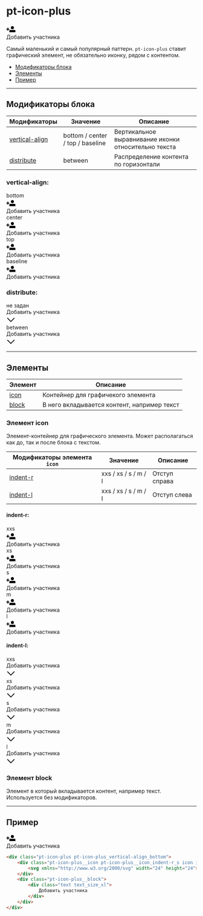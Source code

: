 # pt-icon-plus

<div class="preview">
    <div class="pt-icon-plus pt-icon-plus_vertical-align_bottom">
        <div class="pt-icon-plus__icon pt-icon-plus__icon_indent-r_s icon icon_size_m icon_view_primary">
            <svg xmlns="http://www.w3.org/2000/svg" width="24" height="24"><path fill-rule="evenodd" d="M16 12a4 4 0 1 1 0-8 4 4 0 0 1 0 8zm-6 2h12a2 2 0 0 1 2 2v4H8v-4a2 2 0 0 1 2-2zm-7-3V8h2v3h3v2H5v3H3v-3H0v-2h3z"/></svg>
        </div>
        <div class="pt-icon-plus__block">
            <div class="text text_size_xl">
                Добавить участника
            </div>
        </div>
    </div>
</div>

Самый маленький и самый популярный паттерн. `pt-icon-plus` ставит графический элемент, не обязательно иконку, рядом с контентом.

* [Модификаторы блока](#Модификаторы)
* [Элементы](#Элементы)
* [Пример](#Пример)

___

## Модификаторы блока

Модификаторы                      | Значение                         | Описание
--------------------------------- | -------------------------------- | ----------------------------------------------------
[vertical-align](#vertical-align) | bottom / center / top / baseline | Вертикальное выравнивание иконки относительно текста
[distribute](#distribute)         | between                          | Распределение контента по горизонтали

### vertical-align:

<div class="tpl-grid tpl-grid_m-columns_6 tpl-grid_col-gap_third tpl-grid_row-gap_third tpl-grid_vertical-align_center decorator decorator_indent-v_xl">
    <div class="tpl-grid__fraction tpl-grid__fraction_m-col_1">
        <div class="text text_size_xl text_view_ghost">bottom</div>
    </div>
    <div class="tpl-grid__fraction tpl-grid__fraction_m-col_5">
        <div class="pt-icon-plus pt-icon-plus_vertical-align_bottom">
            <div class="pt-icon-plus__icon pt-icon-plus__icon_indent-r_s icon icon_size_m icon_view_primary">
                <svg xmlns="http://www.w3.org/2000/svg" width="24" height="24"><path fill-rule="evenodd" d="M16 12a4 4 0 1 1 0-8 4 4 0 0 1 0 8zm-6 2h12a2 2 0 0 1 2 2v4H8v-4a2 2 0 0 1 2-2zm-7-3V8h2v3h3v2H5v3H3v-3H0v-2h3z"/></svg>
            </div>
            <div class="pt-icon-plus__block">
                <div class="text text_size_xl">
                    Добавить участника
                </div>
            </div>
        </div>
    </div>
</div>

<div class="tpl-grid tpl-grid_m-columns_6 tpl-grid_col-gap_third tpl-grid_row-gap_third tpl-grid_vertical-align_center decorator decorator_indent-b_xl">
    <div class="tpl-grid__fraction tpl-grid__fraction_m-col_1">
        <div class="text text_size_xl text_view_ghost">center</div>
    </div>
    <div class="tpl-grid__fraction tpl-grid__fraction_m-col_5">
        <div class="pt-icon-plus pt-icon-plus_vertical-align_center">
            <div class="pt-icon-plus__icon pt-icon-plus__icon_indent-r_s icon icon_size_m icon_view_primary">
                <svg xmlns="http://www.w3.org/2000/svg" width="24" height="24"><path fill-rule="evenodd" d="M16 12a4 4 0 1 1 0-8 4 4 0 0 1 0 8zm-6 2h12a2 2 0 0 1 2 2v4H8v-4a2 2 0 0 1 2-2zm-7-3V8h2v3h3v2H5v3H3v-3H0v-2h3z"/></svg>
            </div>
            <div class="pt-icon-plus__block">
                <div class="text text_size_xl">
                    Добавить участника
                </div>
            </div>
        </div>
    </div>
</div>

<div class="tpl-grid tpl-grid_m-columns_6 tpl-grid_col-gap_third tpl-grid_row-gap_third tpl-grid_vertical-align_center decorator decorator_indent-b_xl">
    <div class="tpl-grid__fraction tpl-grid__fraction_m-col_1">
        <div class="text text_size_xl text_view_ghost">top</div>
    </div>
    <div class="tpl-grid__fraction tpl-grid__fraction_m-col_5">
        <div class="pt-icon-plus pt-icon-plus_vertical-align_top">
            <div class="pt-icon-plus__icon pt-icon-plus__icon_indent-r_s icon icon_size_m icon_view_primary">
                <svg xmlns="http://www.w3.org/2000/svg" width="24" height="24"><path fill-rule="evenodd" d="M16 12a4 4 0 1 1 0-8 4 4 0 0 1 0 8zm-6 2h12a2 2 0 0 1 2 2v4H8v-4a2 2 0 0 1 2-2zm-7-3V8h2v3h3v2H5v3H3v-3H0v-2h3z"/></svg>
            </div>
            <div class="pt-icon-plus__block">
                <div class="text text_size_xl">
                    Добавить участника
                </div>
            </div>
        </div>
    </div>
</div>

<div class="tpl-grid tpl-grid_m-columns_6 tpl-grid_col-gap_third tpl-grid_row-gap_third tpl-grid_vertical-align_center decorator decorator_indent-b_xl">
    <div class="tpl-grid__fraction tpl-grid__fraction_m-col_1">
        <div class="text text_size_xl text_view_ghost">baseline</div>
    </div>
    <div class="tpl-grid__fraction tpl-grid__fraction_m-col_5">
        <div class="pt-icon-plus pt-icon-plus_vertical-align_baseline">
            <div class="pt-icon-plus__icon pt-icon-plus__icon_indent-r_s icon icon_size_m icon_view_primary">
                <svg xmlns="http://www.w3.org/2000/svg" width="24" height="24"><path fill-rule="evenodd" d="M16 12a4 4 0 1 1 0-8 4 4 0 0 1 0 8zm-6 2h12a2 2 0 0 1 2 2v4H8v-4a2 2 0 0 1 2-2zm-7-3V8h2v3h3v2H5v3H3v-3H0v-2h3z"/></svg>
            </div>
            <div class="pt-icon-plus__block">
                <div class="text text_size_xl">
                    Добавить участника
                </div>
            </div>
        </div>
    </div>
</div>

### distribute:

<div class="tpl-grid tpl-grid_m-columns_6 tpl-grid_col-gap_third tpl-grid_row-gap_third tpl-grid_vertical-align_center decorator decorator_indent-v_xl">
    <div class="tpl-grid__fraction tpl-grid__fraction_m-col_1">
        <div class="text text_size_xl text_view_ghost">не задан</div>
    </div>
    <div class="tpl-grid__fraction tpl-grid__fraction_m-col_5">
        <div class="pt-icon-plus pt-icon-plus_vertical-align_center">
            <div class="pt-icon-plus__block">
                <div class="text text_size_xl">
                    Добавить участника
                </div>
            </div>
            <div class="pt-icon-plus__icon pt-icon-plus__icon_indent-l_xs icon icon_size_m icon_view_primary">
                <svg xmlns="http://www.w3.org/2000/svg" width="24" height="24"><path fill-rule="evenodd" d="M12.007 15.674L20.588 7 22 8.425 11.99 18.5 2 8.424l1.414-1.423z"/></svg>
            </div>
        </div>
    </div>
</div>

<div class="tpl-grid tpl-grid_m-columns_6 tpl-grid_col-gap_third tpl-grid_row-gap_third tpl-grid_vertical-align_center decorator decorator_indent-b_xl">
    <div class="tpl-grid__fraction tpl-grid__fraction_m-col_1">
        <div class="text text_size_xl text_view_ghost">between</div>
    </div>
    <div class="tpl-grid__fraction tpl-grid__fraction_m-col_5">
        <div class="pt-icon-plus pt-icon-plus_vertical-align_center pt-icon-plus_distribute_between" style="min-width: 300px;">
            <div class="pt-icon-plus__block">
                <div class="text text_size_xl">
                    Добавить участника
                </div>
            </div>
            <div class="pt-icon-plus__icon pt-icon-plus__icon_indent-l_xs icon icon_size_m icon_view_primary">
                <svg xmlns="http://www.w3.org/2000/svg" width="24" height="24"><path fill-rule="evenodd" d="M12.007 15.674L20.588 7 22 8.425 11.99 18.5 2 8.424l1.414-1.423z"/></svg>
            </div>
        </div>
    </div>
</div>

___

## Элементы

Элемент                   | Описание
------------------------- | -----------------------------------------
[icon](#Элемент-icon)     | Контейнер для графичекого элемента
[block](#Элемент-block)   | В него вкладывается контент, например текст

### Элемент icon

Элемент-контейнер для графического элемента. Может располагаться как до, так и после блока с текстом.

Модификаторы элемента `icon` | Значение              | Описание
---------------------------- | --------------------- | -------------------------
[indent-r](#indent-r)        | xxs / xs / s / m / l  | Отступ справа
[indent-l](#indent-l)        | xxs / xs / s / m / l  | Отступ слева

#### indent-r:

<div class="tpl-grid tpl-grid_m-columns_6 tpl-grid_col-gap_third tpl-grid_row-gap_third tpl-grid_vertical-align_center decorator decorator_indent-v_xl">
    <div class="tpl-grid__fraction tpl-grid__fraction_m-col_1">
        <div class="text text_size_xl text_view_ghost">xxs</div>
    </div>
    <div class="tpl-grid__fraction tpl-grid__fraction_m-col_5">
        <div class="pt-icon-plus pt-icon-plus_vertical-align_center">
            <div class="pt-icon-plus__icon pt-icon-plus__icon_indent-r_xxs icon icon_size_m icon_view_primary">
                <svg xmlns="http://www.w3.org/2000/svg" width="24" height="24"><path fill-rule="evenodd" d="M16 12a4 4 0 1 1 0-8 4 4 0 0 1 0 8zm-6 2h12a2 2 0 0 1 2 2v4H8v-4a2 2 0 0 1 2-2zm-7-3V8h2v3h3v2H5v3H3v-3H0v-2h3z"/></svg>
            </div>
            <div class="pt-icon-plus__block">
                <div class="text text_size_xl">
                    Добавить участника
                </div>
            </div>
        </div>
    </div>
</div>

<div class="tpl-grid tpl-grid_m-columns_6 tpl-grid_col-gap_third tpl-grid_row-gap_third tpl-grid_vertical-align_center decorator decorator_indent-b_xl">
    <div class="tpl-grid__fraction tpl-grid__fraction_m-col_1">
        <div class="text text_size_xl text_view_ghost">xs</div>
    </div>
    <div class="tpl-grid__fraction tpl-grid__fraction_m-col_5">
        <div class="pt-icon-plus pt-icon-plus_vertical-align_center">
            <div class="pt-icon-plus__icon pt-icon-plus__icon_indent-r_xs icon icon_size_m icon_view_primary">
                <svg xmlns="http://www.w3.org/2000/svg" width="24" height="24"><path fill-rule="evenodd" d="M16 12a4 4 0 1 1 0-8 4 4 0 0 1 0 8zm-6 2h12a2 2 0 0 1 2 2v4H8v-4a2 2 0 0 1 2-2zm-7-3V8h2v3h3v2H5v3H3v-3H0v-2h3z"/></svg>
            </div>
            <div class="pt-icon-plus__block">
                <div class="text text_size_xl">
                    Добавить участника
                </div>
            </div>
        </div>
    </div>
</div>

<div class="tpl-grid tpl-grid_m-columns_6 tpl-grid_col-gap_third tpl-grid_row-gap_third tpl-grid_vertical-align_center decorator decorator_indent-b_xl">
    <div class="tpl-grid__fraction tpl-grid__fraction_m-col_1">
        <div class="text text_size_xl text_view_ghost">s</div>
    </div>
    <div class="tpl-grid__fraction tpl-grid__fraction_m-col_5">
        <div class="pt-icon-plus pt-icon-plus_vertical-align_center">
            <div class="pt-icon-plus__icon pt-icon-plus__icon_indent-r_s icon icon_size_m icon_view_primary">
                <svg xmlns="http://www.w3.org/2000/svg" width="24" height="24"><path fill-rule="evenodd" d="M16 12a4 4 0 1 1 0-8 4 4 0 0 1 0 8zm-6 2h12a2 2 0 0 1 2 2v4H8v-4a2 2 0 0 1 2-2zm-7-3V8h2v3h3v2H5v3H3v-3H0v-2h3z"/></svg>
            </div>
            <div class="pt-icon-plus__block">
                <div class="text text_size_xl">
                    Добавить участника
                </div>
            </div>
        </div>
    </div>
</div>

<div class="tpl-grid tpl-grid_m-columns_6 tpl-grid_col-gap_third tpl-grid_row-gap_third tpl-grid_vertical-align_center decorator decorator_indent-b_xl">
    <div class="tpl-grid__fraction tpl-grid__fraction_m-col_1">
        <div class="text text_size_xl text_view_ghost">m</div>
    </div>
    <div class="tpl-grid__fraction tpl-grid__fraction_m-col_5">
        <div class="pt-icon-plus pt-icon-plus_vertical-align_center">
            <div class="pt-icon-plus__icon pt-icon-plus__icon_indent-r_m icon icon_size_m icon_view_primary">
                <svg xmlns="http://www.w3.org/2000/svg" width="24" height="24"><path fill-rule="evenodd" d="M16 12a4 4 0 1 1 0-8 4 4 0 0 1 0 8zm-6 2h12a2 2 0 0 1 2 2v4H8v-4a2 2 0 0 1 2-2zm-7-3V8h2v3h3v2H5v3H3v-3H0v-2h3z"/></svg>
            </div>
            <div class="pt-icon-plus__block">
                <div class="text text_size_xl">
                    Добавить участника
                </div>
            </div>
        </div>
    </div>
</div>

<div class="tpl-grid tpl-grid_m-columns_6 tpl-grid_col-gap_third tpl-grid_row-gap_third tpl-grid_vertical-align_center decorator decorator_indent-b_xl">
    <div class="tpl-grid__fraction tpl-grid__fraction_m-col_1">
        <div class="text text_size_xl text_view_ghost">l</div>
    </div>
    <div class="tpl-grid__fraction tpl-grid__fraction_m-col_5">
        <div class="pt-icon-plus pt-icon-plus_vertical-align_center">
            <div class="pt-icon-plus__icon pt-icon-plus__icon_indent-r_l icon icon_size_m icon_view_primary">
                <svg xmlns="http://www.w3.org/2000/svg" width="24" height="24"><path fill-rule="evenodd" d="M16 12a4 4 0 1 1 0-8 4 4 0 0 1 0 8zm-6 2h12a2 2 0 0 1 2 2v4H8v-4a2 2 0 0 1 2-2zm-7-3V8h2v3h3v2H5v3H3v-3H0v-2h3z"/></svg>
            </div>
            <div class="pt-icon-plus__block">
                <div class="text text_size_xl">
                    Добавить участника
                </div>
            </div>
        </div>
    </div>
</div>

#### indent-l:

<div class="tpl-grid tpl-grid_m-columns_6 tpl-grid_col-gap_third tpl-grid_row-gap_third tpl-grid_vertical-align_center decorator decorator_indent-v_xl">
    <div class="tpl-grid__fraction tpl-grid__fraction_m-col_1">
        <div class="text text_size_xl text_view_ghost">xxs</div>
    </div>
    <div class="tpl-grid__fraction tpl-grid__fraction_m-col_5">
        <div class="pt-icon-plus pt-icon-plus_vertical-align_center">
            <div class="pt-icon-plus__block">
                <div class="text text_size_xl">
                    Добавить участника
                </div>
            </div>
            <div class="pt-icon-plus__icon pt-icon-plus__icon_indent-l_xxs icon icon_size_m icon_view_primary">
                <svg xmlns="http://www.w3.org/2000/svg" width="24" height="24"><path fill-rule="evenodd" d="M12.007 15.674L20.588 7 22 8.425 11.99 18.5 2 8.424l1.414-1.423z"/></svg>
            </div>
        </div>
    </div>
</div>

<div class="tpl-grid tpl-grid_m-columns_6 tpl-grid_col-gap_third tpl-grid_row-gap_third tpl-grid_vertical-align_center decorator decorator_indent-b_xl">
    <div class="tpl-grid__fraction tpl-grid__fraction_m-col_1">
        <div class="text text_size_xl text_view_ghost">xs</div>
    </div>
    <div class="tpl-grid__fraction tpl-grid__fraction_m-col_5">
        <div class="pt-icon-plus pt-icon-plus_vertical-align_center">
            <div class="pt-icon-plus__block">
                <div class="text text_size_xl">
                    Добавить участника
                </div>
            </div>
            <div class="pt-icon-plus__icon pt-icon-plus__icon_indent-l_xs icon icon_size_m icon_view_primary">
                <svg xmlns="http://www.w3.org/2000/svg" width="24" height="24"><path fill-rule="evenodd" d="M12.007 15.674L20.588 7 22 8.425 11.99 18.5 2 8.424l1.414-1.423z"/></svg>
            </div>
        </div>
    </div>
</div>

<div class="tpl-grid tpl-grid_m-columns_6 tpl-grid_col-gap_third tpl-grid_row-gap_third tpl-grid_vertical-align_center decorator decorator_indent-b_xl">
    <div class="tpl-grid__fraction tpl-grid__fraction_m-col_1">
        <div class="text text_size_xl text_view_ghost">s</div>
    </div>
    <div class="tpl-grid__fraction tpl-grid__fraction_m-col_5">
        <div class="pt-icon-plus pt-icon-plus_vertical-align_center">
            <div class="pt-icon-plus__block">
                <div class="text text_size_xl">
                    Добавить участника
                </div>
            </div>
            <div class="pt-icon-plus__icon pt-icon-plus__icon_indent-l_s icon icon_size_m icon_view_primary">
                <svg xmlns="http://www.w3.org/2000/svg" width="24" height="24"><path fill-rule="evenodd" d="M12.007 15.674L20.588 7 22 8.425 11.99 18.5 2 8.424l1.414-1.423z"/></svg>
            </div>
        </div>
    </div>
</div>

<div class="tpl-grid tpl-grid_m-columns_6 tpl-grid_col-gap_third tpl-grid_row-gap_third tpl-grid_vertical-align_center decorator decorator_indent-b_xl">
    <div class="tpl-grid__fraction tpl-grid__fraction_m-col_1">
        <div class="text text_size_xl text_view_ghost">m</div>
    </div>
    <div class="tpl-grid__fraction tpl-grid__fraction_m-col_5">
        <div class="pt-icon-plus pt-icon-plus_vertical-align_center">
            <div class="pt-icon-plus__block">
                <div class="text text_size_xl">
                    Добавить участника
                </div>
            </div>
            <div class="pt-icon-plus__icon pt-icon-plus__icon_indent-l_m icon icon_size_m icon_view_primary">
                <svg xmlns="http://www.w3.org/2000/svg" width="24" height="24"><path fill-rule="evenodd" d="M12.007 15.674L20.588 7 22 8.425 11.99 18.5 2 8.424l1.414-1.423z"/></svg>
            </div>
        </div>
    </div>
</div>

<div class="tpl-grid tpl-grid_m-columns_6 tpl-grid_col-gap_third tpl-grid_row-gap_third tpl-grid_vertical-align_center decorator decorator_indent-b_xl">
    <div class="tpl-grid__fraction tpl-grid__fraction_m-col_1">
        <div class="text text_size_xl text_view_ghost">l</div>
    </div>
    <div class="tpl-grid__fraction tpl-grid__fraction_m-col_5">
        <div class="pt-icon-plus pt-icon-plus_vertical-align_center">
            <div class="pt-icon-plus__block">
                <div class="text text_size_xl">
                    Добавить участника
                </div>
            </div>
            <div class="pt-icon-plus__icon pt-icon-plus__icon_indent-l_l icon icon_size_m icon_view_primary">
                <svg xmlns="http://www.w3.org/2000/svg" width="24" height="24"><path fill-rule="evenodd" d="M12.007 15.674L20.588 7 22 8.425 11.99 18.5 2 8.424l1.414-1.423z"/></svg>
            </div>
        </div>
    </div>
</div>

### Элемент block

Элемент в который вкладывается контент, например текст. Используется без модификаторов.

___

## Пример

<div class="pt-icon-plus pt-icon-plus_vertical-align_bottom">
    <div class="pt-icon-plus__icon pt-icon-plus__icon_indent-r_s icon icon_size_m icon_view_primary">
        <svg xmlns="http://www.w3.org/2000/svg" width="24" height="24"><path fill-rule="evenodd" d="M16 12a4 4 0 1 1 0-8 4 4 0 0 1 0 8zm-6 2h12a2 2 0 0 1 2 2v4H8v-4a2 2 0 0 1 2-2zm-7-3V8h2v3h3v2H5v3H3v-3H0v-2h3z"/></svg>
    </div>
    <div class="pt-icon-plus__block">
        <div class="text text_size_xl">
            Добавить участника
        </div>
    </div>
</div>

```html
<div class="pt-icon-plus pt-icon-plus_vertical-align_bottom">
    <div class="pt-icon-plus__icon pt-icon-plus__icon_indent-r_s icon icon_size_m icon_view_primary">
        <svg xmlns="http://www.w3.org/2000/svg" width="24" height="24"><path fill-rule="evenodd" d="M16 12a4 4 0 1 1 0-8 4 4 0 0 1 0 8zm-6 2h12a2 2 0 0 1 2 2v4H8v-4a2 2 0 0 1 2-2zm-7-3V8h2v3h3v2H5v3H3v-3H0v-2h3z"/></svg>
    </div>
    <div class="pt-icon-plus__block">
        <div class="text text_size_xl">
            Добавить участника
        </div>
    </div>
</div>
```
